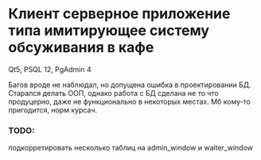 <h1>Клиент серверное приложение типа имитирующее систему обсуживания в кафе</h1>

Qt5, PSQL 12, PgAdmin 4

Багов вроде не наблюдал, но допущена ошибка в проектировании БД. Старался делать ООП, однако работа с БД сделана не то что продуцерно, даже не функционально в некоторых местах.
Мб кому-то пригодится, норм курсач.

<h3> TODO: </h3>

подкорретировать несколько таблиц на admin_window и waiter_window
